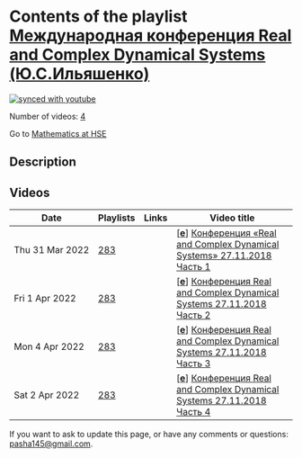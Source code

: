 # Contents of the playlist [Международная конференция Real and Complex Dynamical Systems (Ю.С.Ильяшенко)](https://www.youtube.com/playlist?list=PLq3E5oubNNoDDzNKBdOnWvG5SaTJXf3AO)

[![synced with youtube](https://img.shields.io/github/last-commit/mathphysschool/mathphysschool.github.io/autoupdate1?label=synced%20with%20youtube)](https://github.com/mathphysschool/mathphysschool.github.io/commits/autoupdate1)

Number of videos: [4](#videos)

Go to [Mathematics at HSE](../README.md)

## Description



## Videos

|Date|Playlists|Links|Video title|
|---|---|---|---|
| Thu&nbsp;31&nbsp;Mar&nbsp;2022 | [283](../playlists/283 "Международная конференция Real and Complex Dynamical Systems (Ю.С.Ильяшенко)") |  | [[**e**](https://studio.youtube.com/video/aJiedm9pZd0/edit "Edit")] [Конференция «Real and Complex Dynamical Systems» 27.11.2018 Часть 1](https://www.youtube.com/watch?v=aJiedm9pZd0&list=PLq3E5oubNNoDDzNKBdOnWvG5SaTJXf3AO "Международная конференция «Real and Complex Dynamical Systems», посвященная 75-летнему юбилею Ю. С. Ильяшенко (26–30 ноября 2018 г., НМУ, ВШЭ, МИАН, г. Москва)") |
| Fri&nbsp;1&nbsp;Apr&nbsp;2022 | [283](../playlists/283 "Международная конференция Real and Complex Dynamical Systems (Ю.С.Ильяшенко)") |  | [[**e**](https://studio.youtube.com/video/gOuR3GFU5BQ/edit "Edit")] [Конференция Real and Complex Dynamical Systems 27.11.2018 Часть 2](https://www.youtube.com/watch?v=gOuR3GFU5BQ&list=PLq3E5oubNNoDDzNKBdOnWvG5SaTJXf3AO "Международная конференция, посвященная 75-летнему юбилею Ю.С.Ильяшенко (26–30 ноября 2018 г., НМУ, ВШЭ, МИАН, г. Москва)") |
| Mon&nbsp;4&nbsp;Apr&nbsp;2022 | [283](../playlists/283 "Международная конференция Real and Complex Dynamical Systems (Ю.С.Ильяшенко)") |  | [[**e**](https://studio.youtube.com/video/yL9qSVcXJyI/edit "Edit")] [Конференция Real and Complex Dynamical Systems 27.11.2018 Часть 3](https://www.youtube.com/watch?v=yL9qSVcXJyI&list=PLq3E5oubNNoDDzNKBdOnWvG5SaTJXf3AO "Международная конференция, посвященная 75-летнему юбилею Ю.С.Ильяшенко (26–30 ноября 2018 г., НМУ, ВШЭ, МИАН, г. Москва)") |
| Sat&nbsp;2&nbsp;Apr&nbsp;2022 | [283](../playlists/283 "Международная конференция Real and Complex Dynamical Systems (Ю.С.Ильяшенко)") |  | [[**e**](https://studio.youtube.com/video/ENsrIrKdpe4/edit "Edit")] [Конференция Real and Complex Dynamical Systems 27.11.2018 Часть 4](https://www.youtube.com/watch?v=ENsrIrKdpe4&list=PLq3E5oubNNoDDzNKBdOnWvG5SaTJXf3AO "Международная конференция, посвященная 75-летнему юбилею Ю.С.Ильяшенко (26–30 ноября 2018 г., НМУ, ВШЭ, МИАН, г. Москва)") |


 If you want to ask to update this page, or have any comments or questions: <pasha145@gmail.com>.